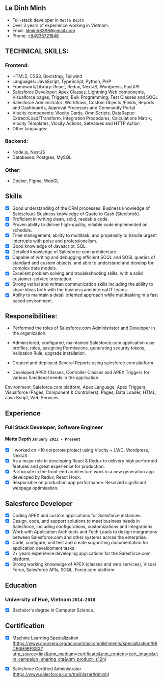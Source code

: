 ## Le Dinh Minh

- Full-stack developer in `Metta Depth`
- Over 3 years of experience working in Vietnam.
- Email: [ldminh8398@gmail.com](ldminh8398@gmail.com)
- Phone: [+84935721846](+84935721846)

## TECHNICAL SKILLS:

### Frontend:

- HTML5, CSS3, Bootstrap, Tailwind
- Languages: JavaScript, TypeScript, Python, PHP
- Framework/Library: React, Redux, NextJS, Wordpress, FastAPI
- Salesforce Developer: Apex Classes, Lightning Web components, Visualforce pages, Triggers, Bulk Programming, Test Classes and SOQL
- Salesforce Administrator: Workflows, Custom Objects /Fields, Reports and Dashboards, Approval Processes and Community Portal
- Vlocity components: Vlocity Cards, OmniScripts, DataRaptor Extract/Load/Transform, Integration Procedures, Calculations Matrix, Vlocity Templates, Vlocity Actions, SetValues and HTTP Action
- Other languages:

### Backend:

- Node.js, NestJS
- Databases: Postgres, MySQL

### Other:

- Docker, Figma, WebGL

## Skills

- [x] Good understanding of the CRM processes. Business knowledge of Salescloud. Business knowledge of Quote to Cash (Steelbrick).
- [x] Proficient in writing clean, solid, readable code.
- [x] Proven ability to deliver high-quality, reliable code implemented on schedule.
- [x] Time management, ability to multitask, and propensity to handle urgent interrupts with poise and professionalism.
- [x] Good knowledge of Javascript, SQL.
- [x] Detailed knowledge of Salesforce.com architecture.
- [x] Capable of writing and debugging efficient SOQL and SOSL queries of standard and custom objects, and able to understand and develop for complex data models.
- [x] Excellent problem solving and troubleshooting skills, with a solid customer-service orientation.
- [x] Strong verbal and written communication skills including the ability to share ideas both with the business and internal IT teams.
- [x] Ability to maintain a detail oriented approach while multitasking in a fast paced environment.

## Responsibilities:

- Performed the roles of Salesforce.com Administrator and Developer in the organization.

- Administered, configured, maintained Salesforce.com application user profiles, roles, assigning Permissions, generating security tokens, Validation Rule, upgrade installation.

- Created and deployed Several Reports using salesforce.com platform.
- Developed APEX Classes, Controller Classes and APEX Triggers for various functional needs in the application.

Environment: Saleforce.com platform, Apex Language, Apex Triggers, Visualforce (Pages, Component & Controllers), Pages, Data Loader, HTML, Java Script, Web Services.

## Experience

### **Full Stack Developer, Software Engineer**

#### Metta Depth `January 2021 - Present`

- [x] I worked on +10 corporate project using Vlocity + LWC, Wordpress, NextJS
- [x] As a major role in developing React & Redux to delivery high performed features and great experience for production.
- [x] Participate in the front-end architecture work in a new generation app developed by Redux, React Hook.
- [x] Responsible on production app performance. Resolved significant webpage optimisation.

## Salesforce Developer

- [x] Coding APEX and custom applications for Salesforce instances.
- [x] Design, code, and support solutions to meet business needs in Salesforce, including configurations, customizations and integrations.
- [x] Work with Application Architects and Tech Leads to design integrations between Salesforce.com and other systems across the enterprise.
- [x] Code, configure, unit test and create supporting documentation for application development tasks.
- [x] 2+ years experience developing applications for the Salesforce.com platform.
- [x] Strong working knowledge of APEX (classes and web services), Visual Force, Salesforce APIs, SOQL, Force.com platform.

## Education

### University of Hue, Vietnam `2014-2018`

- [x] Bachelor's degree in Computer Science.

## Certification

- [x] Machine Learning Specialization (https://www.coursera.org/account/accomplishments/specialization/66DB6H9BFSSX?utm_source=link&utm_medium=certificate&utm_content=cert_image&utm_campaign=sharing_cta&utm_product=s12n)

- [x] Salesforce Certified Administrator (https://www.salesforce.com/trailblazer/ldminh)
